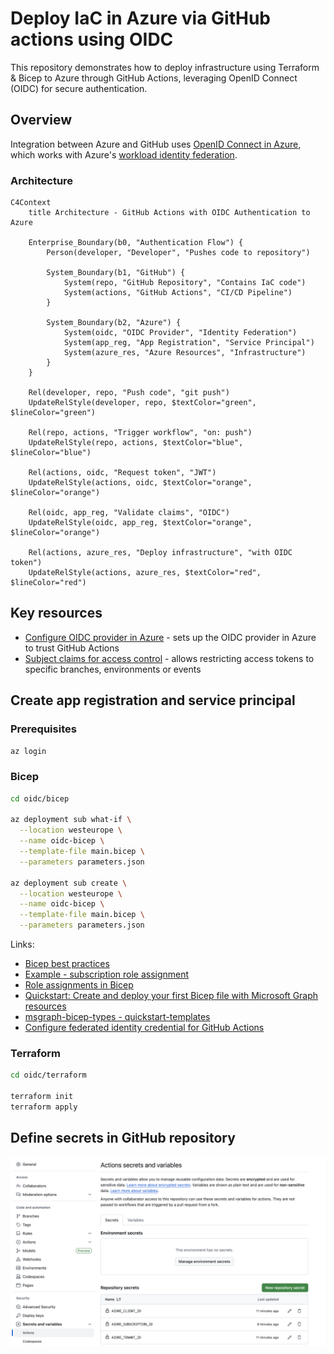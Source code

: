 # Deploy IaC in Azure via GitHub actions using OIDC

This repository demonstrates how to deploy infrastructure using Terraform & Bicep to Azure through GitHub Actions, leveraging OpenID Connect (OIDC) for secure authentication.

## Overview

Integration between Azure and GitHub uses [OpenID Connect in Azure](https://learn.microsoft.com/en-us/azure/developer/github/connect-from-azure), which works with Azure's [workload identity federation](https://learn.microsoft.com/en-us/entra/workload-id/workload-identity-federation).

### Architecture

```mermaid
C4Context
    title Architecture - GitHub Actions with OIDC Authentication to Azure

    Enterprise_Boundary(b0, "Authentication Flow") {
        Person(developer, "Developer", "Pushes code to repository")

        System_Boundary(b1, "GitHub") {
            System(repo, "GitHub Repository", "Contains IaC code")
            System(actions, "GitHub Actions", "CI/CD Pipeline")
        }

        System_Boundary(b2, "Azure") {
            System(oidc, "OIDC Provider", "Identity Federation")
            System(app_reg, "App Registration", "Service Principal")
            System(azure_res, "Azure Resources", "Infrastructure")
        }
    }

    Rel(developer, repo, "Push code", "git push")
    UpdateRelStyle(developer, repo, $textColor="green", $lineColor="green")

    Rel(repo, actions, "Trigger workflow", "on: push")
    UpdateRelStyle(repo, actions, $textColor="blue", $lineColor="blue")

    Rel(actions, oidc, "Request token", "JWT")
    UpdateRelStyle(actions, oidc, $textColor="orange", $lineColor="orange")

    Rel(oidc, app_reg, "Validate claims", "OIDC")
    UpdateRelStyle(oidc, app_reg, $textColor="orange", $lineColor="orange")

    Rel(actions, azure_res, "Deploy infrastructure", "with OIDC token")
    UpdateRelStyle(actions, azure_res, $textColor="red", $lineColor="red")
```

## Key resources

- [Configure OIDC provider in Azure](https://docs.github.com/en/actions/security-for-github-actions/security-hardening-your-deployments/configuring-openid-connect-in-azure) - sets up the OIDC provider in Azure to trust GitHub Actions
- [Subject claims for access control](https://docs.github.com/en/actions/security-for-github-actions/security-hardening-your-deployments/about-security-hardening-with-openid-connect#example-subject-claims) - allows restricting access tokens to specific branches, environments or events

## Create app registration and service principal

### Prerequisites

```bash
az login
```

### Bicep

```bash
cd oidc/bicep

az deployment sub what-if \
  --location westeurope \
  --name oidc-bicep \
  --template-file main.bicep \
  --parameters parameters.json

az deployment sub create \
  --location westeurope \
  --name oidc-bicep \
  --template-file main.bicep \
  --parameters parameters.json
```

Links:
* [Bicep best practices](https://learn.microsoft.com/en-us/azure/azure-resource-manager/bicep/best-practices)
* [Example - subscription role assignment](https://github.com/Azure/azure-quickstart-templates/blob/master/subscription-deployments/subscription-role-assignment/main.bicep)
* [Role assignments in Bicep](https://learn.microsoft.com/en-gb/azure/templates/microsoft.authorization/roleassignments?pivots=deployment-language-bicep)
* [Quickstart: Create and deploy your first Bicep file with Microsoft Graph resources](https://learn.microsoft.com/en-gb/graph/templates/bicep/quickstart-create-bicep-interactive-mode?tabs=CLI)
* [msgraph-bicep-types - quickstart-templates](https://github.com/microsoftgraph/msgraph-bicep-types/tree/main/quickstart-templates)
* [Configure federated identity credential for GitHub Actions](https://github.com/microsoftgraph/msgraph-bicep-types/blob/main/quickstart-templates/create-fic-for-github-actions/README.md)

### Terraform

```bash
cd oidc/terraform

terraform init
terraform apply
```

## Define secrets in GitHub repository

![](images/github-secrets.png)
